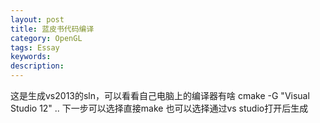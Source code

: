 ```yaml
---
layout: post
title: 蓝皮书代码编译
category: OpenGL
tags: Essay
keywords: 
description: 
---
```

这是生成vs2013的sln，可以看看自己电脑上的编译器有啥
cmake -G "Visual Studio 12" ..
下一步可以选择直接make
也可以选择通过vs studio打开后生成
